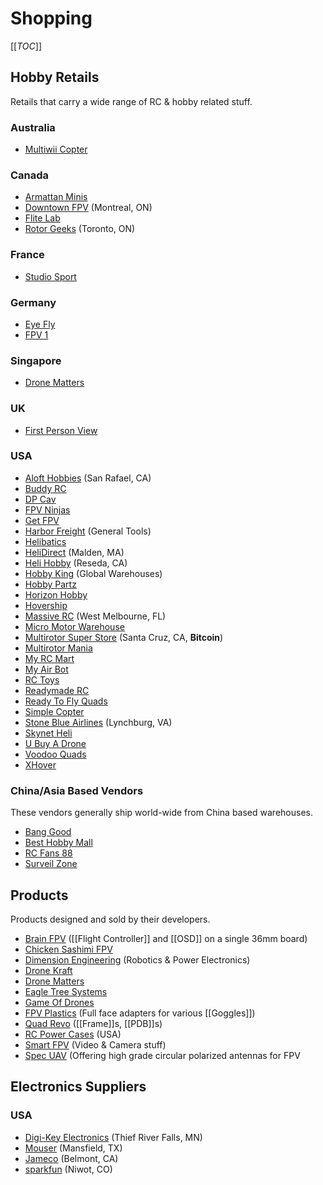 # Shopping

[[_TOC_]]

## Hobby Retails

Retails that carry a wide range of RC & hobby related stuff.

### Australia

* [Multiwii Copter](http://www.multiwiicopter.com/)

### Canada

* [Armattan Minis](http://www.armattanminis.ca/)
* [Downtown FPV](http://dtfpv.com/en) (Montreal, ON)
* [Flite Lab](http://flitelab.com)
* [Rotor Geeks](http://rotorgeeks.com/) (Toronto, ON)

### France

* [Studio Sport](http://www.studiosport.fr)

### Germany

* [Eye Fly](http://www.eyefly.info)
* [FPV 1](http://www.fpv1.de)

### Singapore

* [Drone Matters](http://www.dronematters.com/)

### UK

* [First Person View](http://www.firstpersonview.co.uk)

### USA

* [Aloft Hobbies](http://www.alofthobbies.com/) (San Rafael, CA)
* [Buddy RC](http://www.buddyrc.com/)
* [DP Cav](https://www.dpcav.com/xcart/home.php)
* [FPV Ninjas](http://www.fpvninjas.com/)
* [Get FPV](http://www.getfpv.com/)
* [Harbor Freight](http://www.harborfreight.com/) (General Tools)
* [Helibatics](http://www.helibatics.com/)
* [HeliDirect](http://www.helidirect.com/) (Malden, MA)
* [Heli Hobby](http://www.helihobby.com/) (Reseda, CA)
* [Hobby King](http://www.hobbyking.com) (Global Warehouses)
* [Hobby Partz](http://www.hobbypartz.com/)
* [Horizon Hobby](https://www.horizonhobby.com/)
* [Hovership](http://shop.hovership.com/)
* [Massive RC](http://www.massiverc.com) (West Melbourne, FL)
* [Micro Motor Warehouse](http://micro-motor-warehouse.com/)
* [Multirotor Super Store](http://www.multirotorsuperstore.com/) (Santa Cruz, CA, **Bitcoin**)
* [Multirotor Mania](http://multirotormania.com/)
* [My RC Mart](http://www.myrcmart.com/index.php)
* [My Air Bot](myairbot.com)
* [RC Toys](http://www.rctoys.com/)
* [Readymade RC](http://www.readymaderc.com/store)
* [Ready To Fly Quads](http://www.readytoflyquads.com/)
* [Simple Copter](http://www.simplecopter.com/)
* [Stone Blue Airlines](http://www.stoneblueairlines.com/) (Lynchburg, VA)
* [Skynet Heli](http://skynetheli.com/)
* [U Buy A Drone](http://ubuyadrone.com/)
* [Voodoo Quads](http://www.voodooquads.com/)
* [XHover](http://xhover.com/)

### China/Asia Based Vendors

These vendors generally ship world-wide from China based warehouses.

* [Bang Good](http://www.banggood.com)
* [Best Hobby Mall](http://www.besthobbymall.com/)
* [RC Fans 88](http://www.rc-fans88.com/)
* [Surveil Zone](http://www.surveilzone.com/)

## Products

Products designed and sold by their developers.

* [Brain FPV](https://www.brainfpv.com/) ([[Flight Controller]] and [[OSD]] on a single 36mm board)
* [Chicken Sashimi FPV](http://chickensashimifpv.spreadshirt.com/)
* [Dimension Engineering](https://www.dimensionengineering.com/) (Robotics & Power Electronics)
* [Drone Kraft](http://www.dronekraft.io/)
* [Drone Matters](http://www.dronematters.com/)
* [Eagle Tree Systems](http://www.eagletreesystems.com/)
* [Game Of Drones](http://www.gameofdrones.biz/)
* [FPV Plastics](http://www.fpv-plastics.com/) (Full face adapters for various [[Goggles]])
* [Quad Revo](http://quadrevo.com/) ([[Frame]]s, [[PDB]]s)
* [RC Power Cases](http://rcpowercases.com/) (USA)
* [Smart FPV](http://www.smartfpv.com/store/) (Video & Camera stuff)
* [Spec UAV](http://www.specuav.com/) (Offering high grade circular polarized antennas for FPV

## Electronics Suppliers

### USA

* [Digi-Key Electronics](http://www.digikey.com/product-search/en) (Thief River Falls, MN)
* [Mouser](http://www.mouser.com/) (Mansfield, TX)
* [Jameco](http://www.jameco.com/) (Belmont, CA)
* [sparkfun](https://www.sparkfun.com/) (Niwot, CO)